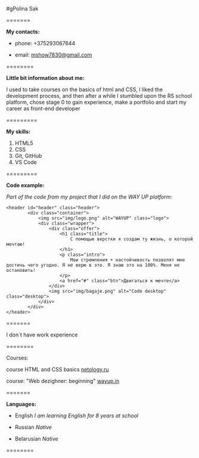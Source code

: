 
#gPolina Sak

=======

**My contacts:**

+ phone: +375293067644

+ email: mshow7830@gmail.com

========

**Little bit information about me:**

I used to take courses on the basics of html and CSS, I liked the development process, and then after a while I stumbled upon the RS school platform, chose stage 0 to gain experience, make a portfolio and start my career as front-end developer

=========

**My skills:**

1. HTML5
2. CSS
3. Git, GitHub
4. VS Code

=========

**Code example:**

*Part of the code from my project that I did on the WAY UP platform:*

```
<header id="header" class="header">
		<div class="container">
			<img src="img/logo.png" alt="WAYUP" class="logo">
			<div class="wrapper">
				<div class="offer">
					<h1 class="title">
						С помощью верстки я создам ту жизнь, о которой мечтаю!
					</h1>
					<p class="intro">
						Мои стремления + настойчивость позволят мне достичь чего угодно. Я не верю в это. Я знаю это на 100%. Меня не остановить!
					</p>
					<a href="#" class="btn">Двигаться к мечте</a>
				</div>
				<img src="img/bagaje.png" alt="Code desktop" class="desktop">
			</div>
		</div>
</header>

```

=======

I don`t have work experience

========

Courses:

course HTML and CSS basics [netology.ru](https://netology.ru "")

course: "Web dezighner: beginning" [wayup.in](https://wayup.in "Описание")

=======

**Languages:**

+ English *I am learning English for 8 years at school*

+ Russian *Native*

+ Belarusian *Native*

========
